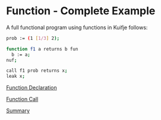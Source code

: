 # Function - Complete Example

A full functional program using functions in Kuifje follows:

```sh
prob := (1 [1/3] 2);

function f1 a returns b fun
  b := a;
nuf;

call f1 prob returns x;
leak x;
```

[Function Declaration](https://github.com/gleisonsdm/Kuifje-Documentation/blob/main/Chapter%2006/Function%20Declaration.md)

[Function Call](https://github.com/gleisonsdm/Kuifje-Documentation/blob/main/Chapter%2006/Function%20Call.md)

[Summary](https://github.com/gleisonsdm/Kuifje-Documentation)
